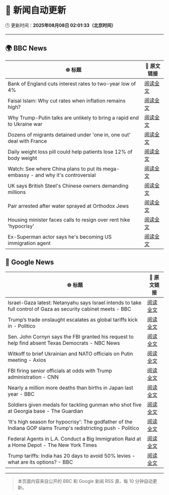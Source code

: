 # 🧠 新闻自动更新

🕒 更新时间：**2025年08月08日 02:01:33（北京时间）**

---

## 🌍 BBC News

| 🌐 标题 | 🔗 原文链接 |
|--------|-------------|
| Bank of England cuts interest rates to two-year low of 4% | [阅读全文](https://www.bbc.com/news/articles/c5yprwyxjlxo?at_medium=RSS&at_campaign=rss) |
| Faisal Islam: Why cut rates when inflation remains high? | [阅读全文](https://www.bbc.com/news/articles/cq6899yleg8o?at_medium=RSS&at_campaign=rss) |
| Why Trump-Putin talks are unlikely to bring a rapid end to Ukraine war | [阅读全文](https://www.bbc.com/news/articles/c14gkkzvpx8o?at_medium=RSS&at_campaign=rss) |
| Dozens of migrants detained under 'one in, one out' deal with France | [阅读全文](https://www.bbc.com/news/articles/ce35v0zyzvlo?at_medium=RSS&at_campaign=rss) |
| Daily weight loss pill could help patients lose 12% of body weight | [阅读全文](https://www.bbc.com/news/articles/czerly4wwwyo?at_medium=RSS&at_campaign=rss) |
| Watch: See where China plans to put its mega-embassy - and why it's controversial | [阅读全文](https://www.bbc.com/news/videos/cgjy814d367o?at_medium=RSS&at_campaign=rss) |
| UK says British Steel's Chinese owners demanding millions | [阅读全文](https://www.bbc.com/news/articles/crlzjx26p8yo?at_medium=RSS&at_campaign=rss) |
| Pair arrested after water sprayed at Orthodox Jews | [阅读全文](https://www.bbc.com/news/articles/c4gj6e23l0po?at_medium=RSS&at_campaign=rss) |
| Housing minister faces calls to resign over rent hike 'hypocrisy' | [阅读全文](https://www.bbc.com/news/articles/czerl5dy0kgo?at_medium=RSS&at_campaign=rss) |
| Ex-Superman actor says he's becoming US immigration agent | [阅读全文](https://www.bbc.com/news/articles/c5yp8l3z0g5o?at_medium=RSS&at_campaign=rss) |

## 📰 Google News

| 🌐 标题 | 🔗 原文链接 |
|--------|-------------|
| Israel-Gaza latest: Netanyahu says Israel intends to take full control of Gaza as security cabinet meets - BBC | [阅读全文](https://news.google.com/rss/articles/CBMiVEFVX3lxTE9KYjQxektucWxxVUZJd2hkR1VQZVVDa3AtMW12enAtbkZuMWFtMEFlUTE5bXQ3MUI2a1JpaHAwTkRTNnhaT0xEWE16UHF2LUNZQk91dQ?oc=5) |
| Trump’s trade onslaught escalates as global tariffs kick in - Politico | [阅读全文](https://news.google.com/rss/articles/CBMimwFBVV95cUxNOU1HbUJVTG4zUmYydHppUkNLbFRzX29ZVEcweDVlcGVQNHFxeXFBakZMeW9TeW9lRWpwT0F0R2xmYUQ1MVdoSUtiamxReldMQTRlSnJkd3hRaHdaVjZqSDZ0MG1MX0toU1pkNDlmd0RxQVFZcTZfTkhwM1BqalVUbVJfdEswdTZ0bldpNjhTaEdKR1lZT3M0Wm9RMA?oc=5) |
| Sen. John Cornyn says the FBI granted his request to help find absent Texas Democrats - NBC News | [阅读全文](https://news.google.com/rss/articles/CBMiuwFBVV95cUxQQlAxRldoamNhZkswWXpsVnoyMGdVekIwbGdYbVUzRTVuaTVNYWZpd096eF9TamM5aHAxWGoyUS00OUVIY3RWN0FCZ0szOWdITWRzc2RlLU1rUWtOZ1VJaWxLckhHOHlaUG5iX2RwWXpaN25NbXlNTllIWDdaLTBGaE40b2s0VGhfWTR6RDZta3hubmRVa0JwVUxiOXpGSzJlYzNSUGJlZlR0WGhQUUtrNm41NzMtTWQ0UG5z0gFWQVVfeXFMTkQ4X3VYeE42LVItREZfMzF0b2dUaURnQXdNMEhleUU1MEpZdFV4TTNuRHc2OGxRODZiakhqSHhCbnlVQ3M3VnF5ZlJqcUQxNUZTZENpNFE?oc=5) |
| Witkoff to brief Ukrainian and NATO officials on Putin meeting - Axios | [阅读全文](https://news.google.com/rss/articles/CBMifkFVX3lxTFBiUjFjaVZ5OVRtYldSNlRZVnllRmF1cEdTRVAtakpXVWg3Rll4Z2pYVlRqc3dQM09XczAzQmNjcVZuaFFPT2pfWFJ2SGxmclBTeFNFNnlobEVfNko3djNCRWRQTldZeHhIOE1UZGZnelM3V3AyUVBFeTNZRGtDZw?oc=5) |
| FBI firing senior officials at odds with Trump administration - CNN | [阅读全文](https://news.google.com/rss/articles/CBMiogFBVV95cUxPNjJlNnhTTkNQSzJrdzJsUkxQd2pDaXltR3kwdzZOWktJOWtOamdLc3pJMGZUNzhvOWs3STk2Y0RPdFRoLXVMTEFZd0JhYzFJaDQxdEVlUXJhaDBHZ09EOTZ4YVVIMHViNkdJb3JSX3ZQWDU5SkdPZjlsQmZ4cnVmMDZGQ2UwNnFXdFUyOGpoYTY0UVZfYUJNMlNVYXp0NTZJSFHSAacBQVVfeXFMTUtTdmZHYVJIb1RHTjF4aVFJSDhyQXA4bEdjWjZfd3lXUzdHa2g2RDN6cjA1OUNUVTJhV3MyczZBM2lfemFXY1dDQ1FpdUtPUzU0UlZFckhvcVBDQTFjZEU0cWpJd2JKbmR3Y2oxMUE5c2k3Z2pjR2picG0yaUhrb0szT3RWbERBMDl6TzQ5RGhxcS15VUlTYUFjQWEzY1YwRnZ1b29fWEE?oc=5) |
| Nearly a million more deaths than births in Japan last year - BBC | [阅读全文](https://news.google.com/rss/articles/CBMiWkFVX3lxTE0wdGZSVUZrQlJhOFZxZFZFZHkwZm12UldOdnQwTjhmQmZPR2lZRlpxY1J2YWtYNm1RcllzX05WYkZ3UDlPMWE1SjVhSDkyVWFjNERDSmt0TWNSQdIBX0FVX3lxTE03TXF0OXRkX1FSSURraUlNbzMwT19jSnUyb2NfSG9Ha1JOTWd5bkliYl95VTVBX3B3M3BzNmFxdG4weWU4Y0NsWUJKQlZiNUdEUl9yNW1RbHBkVFpsbDlZ?oc=5) |
| Soldiers given medals for tackling gunman who shot five at Georgia base - The Guardian | [阅读全文](https://news.google.com/rss/articles/CBMif0FVX3lxTE1MNk5XVzVmZnVqSUNVckYtU1E3cnZKQlU4TWhLdkNzb1hCMlVDZVdSRm85RVRlZlhpLU9hUG54LTNHWUxoakEwcUdQU0x4Tmh3TDJ3Tl92bERlcll4Y1B4OW5XazNsR0VqaWZsazJkNzZSUktpNzU3bHBxdVBYT2c?oc=5) |
| 'It's high season for hypocrisy': The godfather of the Indiana GOP slams Trump's redistricting push - Politico | [阅读全文](https://news.google.com/rss/articles/CBMidkFVX3lxTE9CSDRxZjVNRTV1ZF9hRi1JcFNXb2prYUo1SjJuNzZOMzhSSFMxc1pyaGg4VGZWVUNORTdjNkpjNGZ0cGMtN2FCR3hLQXdDQTBNZTdCOFFiaFBiMmtBdUdzNjBjeTM1Y2lsUzZvWGUwWDVuM3lpSHc?oc=5) |
| Federal Agents in L.A. Conduct a Big Immigration Raid at a Home Depot - The New York Times | [阅读全文](https://news.google.com/rss/articles/CBMie0FVX3lxTFBKZnBPVzk0cGtFNW5QM2gzU2ZNN25UaXJPRXdSM1hKNE9NU2tLMkR4WUlScU9MUEN4TkQydk1lYW1DbzFiaXFxM2dqUlZZRWM0Z3FueGxCRHVlaEhfNUUxV1RRX3I0WURPTVZ4Vkt1NTZUUGdFOHdldmtBRQ?oc=5) |
| Trump tariffs: India has 20 days to avoid 50% levies - what are its options? - BBC | [阅读全文](https://news.google.com/rss/articles/CBMiWkFVX3lxTE9Ia08waTJ4WmFwV1hQMEZDWWRDaFU4ZW1JUzhYUjFmREJZRHh2bUVHclVpcE9fZE81a2lud25qUU5JVjFUaTJUWGhKQ3Vac3J6V3ZuRC13Z25wZ9IBX0FVX3lxTE51djNvbmxWSGMxRU1CbVpHSF9Xdk9Jc2x2UUdMTi1XMnJmRkVWZFBPWWIzVFY4Q25UbE1rNXB2YmtoejJRU3FjVVROanhkT0NLMHZXWXFyVDNYRExmNXh3?oc=5) |

---
> 本页面内容来自公开的 BBC 和 Google 新闻 RSS 源，每 10 分钟自动更新。